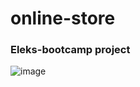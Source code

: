 # online-store

### Eleks-bootcamp project

![image](https://user-images.githubusercontent.com/102483654/186607764-675a54b7-d6e3-4dd3-a613-0cace456db35.png)
